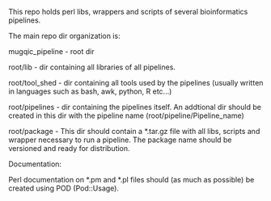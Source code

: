 This repo holds perl libs, wrappers and scripts of several bioinformatics pipelines.

The main repo dir organization is:

mugqic_pipeline  -  root dir

root/lib       - dir containing all libraries of all pipelines. 

root/tool_shed - dir containing all tools used by the pipelines (usually written in languages such as bash, awk, python, R etc...)

root/pipelines - dir containing the pipelines itself. An addtional dir should be created in this dir with the pipeline name (root/pipeline/Pipeline_name)

root/package   - This dir should contain a *.tar.gz file with all libs, scripts and wrapper necessary to run a pipeline. The package name should be versioned and ready for distribution. 


Documentation:

Perl documentation on *.pm and *.pl files should (as much as possible) be created using POD (Pod::Usage). 


